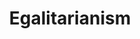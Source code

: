 ---
title: Egalitarianism
crosslinks:
- MGTOW
- AngryBlackladies
- Ooer
- Feminism
- AskFemmeThoughts
- autotldr
- WhiteRights
- dontdeadopeninside
- againstmensrights
- MensRights
- AskWomen
- masculism
- counterfem
---